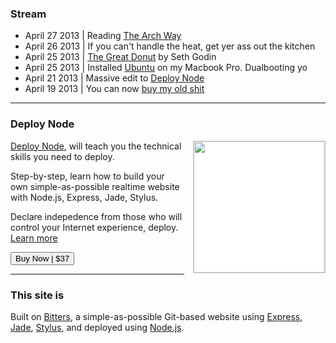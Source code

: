 ### Stream

+ April 27 2013 | Reading [The Arch Way](https://wiki.archlinux.org/index.php/The_Arch_Way)
+ April 26 2013 | If you can't handle the heat, get yer ass out the kitchen
+ April 25 2013 | [The Great Donut](http://hastebin.evbogue.com/jifowufuke.md) by Seth Godin
+ April 25 2013 | Installed [Ubuntu](http://ubuntu.com/) on my Macbook Pro. Dualbooting yo
+ April 21 2013 | Massive edit to [Deploy Node](http://deployno.de)
+ April 19 2013 | You can now [buy my old shit](/oldshit)

***

### Deploy Node

<a href="http://deployno.de"><img src="/images/deploy.jpg" width="210px" style="margin-bottom: .5em; border: 1px solid #ccc; background: white; float: right; margin-left: 1em;"></a> [Deploy Node](http://deployno.de), will teach you the technical skills you need to deploy. 

Step-by-step, learn how to build your own simple-as-possible realtime website with Node.js, Express, Jade, Stylus.

Declare indepedence from those who will control your Internet experience, deploy. [Learn more](http://deployno.de) 

<a href="http://evbogue.fetchapp.com/sell/sfasaixe/ppc"><button class="button">Buy Now | $37</button></a>

***

### This site is

Built on [Bitters](https://github.com/evbogue/bitters), a simple-as-possible Git-based website using [Express](http://expressjs.com/), [Jade](http://jade-lang.com/), [Stylus](http://learnboost.github.io/stylus/), and deployed using [Node.js](http://nodejs.org).
